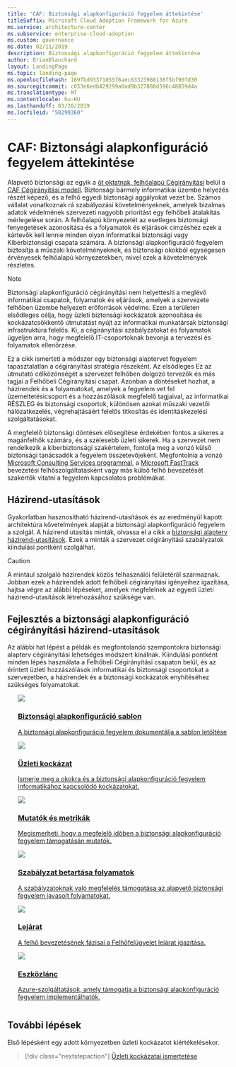 ```yaml
---
title: 'CAF: Biztonsági alapkonfiguráció fegyelem áttekintése'
titleSuffix: Microsoft Cloud Adoption Framework for Azure
ms.service: architecture-center
ms.subservice: enterprise-cloud-adoption
ms.custom: governance
ms.date: 02/11/2019
description: Biztonsági alapkonfiguráció fegyelem áttekintése
author: BrianBlanchard
layout: LandingPage
ms.topic: landing-page
ms.openlocfilehash: 189fbd93371055f6aec63323988138f5bf90fd30
ms.sourcegitcommit: c053e6edb429299a0ad9b327888d596c48859d4a
ms.translationtype: MT
ms.contentlocale: hu-HU
ms.lasthandoff: 03/20/2019
ms.locfileid: "58299360"
---
```

# <a name="caf-security-baseline-discipline-overview"></a>CAF: Biztonsági alapkonfiguráció fegyelem áttekintése

Alapvető biztonsági az egyik a [öt oktatnak, felhőalapú Cégirányítási](../governance-disciplines.md) belül a [CAF Cégirányítási modell](../overview.md). Biztonsági bármely informatikai üzembe helyezés részét képező, és a felhő egyedi biztonsági aggályokat vezet be. Számos vállalat vonatkoznak rá szabályozási követelményeknek, amelyek bizalmas adatok védelmének szervezeti nagyobb prioritást egy felhőbeli átalakítás mérlegelése során. A felhőalapú környezetét az esetleges biztonsági fenyegetések azonosítása és a folyamatok és eljárások címzéshez ezek a kártevők kell lennie minden olyan informatikai biztonsági vagy Kiberbiztonsági csapata számára. A biztonsági alapkonfiguráció fegyelem biztosítja a műszaki követelményeknek, és biztonsági okokból egységesen érvényesek felhőalapú környezetekben, mivel ezek a követelmények részletes.

> [!NOTE]
> Biztonsági alapkonfiguráció cégirányítási nem helyettesíti a meglévő informatikai csapatok, folyamatok és eljárások, amelyek a szervezete felhőben üzembe helyezett erőforrások védelme. Ezen a területen elsődleges célja, hogy üzleti biztonsági kockázatok azonosítása és kockázatcsökkentő útmutatást nyújt az informatikai munkatársak biztonsági infrastruktúra felelős. Ki, a cégirányítási szabályzatokat és folyamatok ügyeljen arra, hogy megfelelő IT-csoportoknak bevonja a tervezési és folyamatok ellenőrzése.

Ez a cikk ismerteti a módszer egy biztonsági alaptervet fegyelem tapasztalatlan a cégirányítási stratégia részeként. Az elsődleges Ez az útmutató célközönségét a szervezet felhőben dolgozó tervezők és más tagjai a Felhőbeli Cégirányítási csapat. Azonban a döntéseket hozhat, a házirendek és a folyamatokat, amelyek a fegyelem vet fel üzemeltetésicsoport és a hozzászólások megfelelő tagjaival, az informatikai RÉSZLEG és biztonsági csoportok, különösen azokat műszaki vezetői hálózatkezelés, végrehajtásáért felelős titkosítás és identitáskezelési szolgáltatásokat.

A megfelelő biztonsági döntések elősegítése érdekében fontos a sikeres a magánfelhők számára, és a szélesebb üzleti sikerek. Ha a szervezet nem rendelkezik a kiberbiztonsági szakértelem, fontolja meg a vonzó külső biztonsági tanácsadók a fegyelem összetevőjeként. Megfontolnia a vonzó [Microsoft Consulting Services programmal](https://www.microsoft.com/enterprise/services), a [Microsoft FastTrack](https://azure.microsoft.com/programs/azure-fasttrack/) bevezetési felhőszolgáltatásként vagy más külső felhő bevezetését szakértők vitatni a fegyelem kapcsolatos problémákat.

## <a name="policy-statements"></a>Házirend-utasítások

Gyakorlatban hasznosítható házirend-utasítások és az eredményül kapott architektúra követelmények alapját a biztonsági alapkonfiguráció fegyelem a szolgál. A házirend utasítás minták, olvassa el a cikk a [biztonsági alapterv házirend-utasítások](./policy-statements.md). Ezek a minták a szervezet cégirányítási szabályzatok kiindulási pontként szolgálhat.

> [!CAUTION]
> A mintául szolgáló házirendek közös felhasználói felületéről származnak. Jobban ezek a házirendek adott felhőbeli cégirányítási igényeihez igazítása, hajtsa végre az alábbi lépéseket, amelyek megfelelnek az egyedi üzleti házirend-utasítások létrehozásához szüksége van.

## <a name="developing-security-baseline-governance-policy-statements"></a>Fejlesztés a biztonsági alapkonfiguráció cégirányítási házirend-utasítások

Az alábbi hat lépést a példák és megfontolandó szempontokra biztonsági alapterv cégirányítási lehetséges módszert kínálnak. Kiindulási pontként minden lépés használata a Felhőbeli Cégirányítási csapaton belül, és az érintett üzleti hozzászólások informatikai és biztonsági csoportokat a szervezetben, a házirendek és a biztonsági kockázatok enyhítéséhez szükséges folyamatokat.

<!-- markdownlint-disable MD033 -->

<ul class="panelContent cardsE">
<li style="display: flex; flex-direction: column;">
    <a href="./template.md">
        <div class="cardSize">
            <div class="cardPadding" >
                <div class="card" >
                    <div class="cardImageOuter">
                        <div class="cardImage">
                            <img src="../../_images/governance/process-template.png" class="x-hidden-focus"/>
                        </div>
                    </div>
                    <div class="cardText" style="padding-left:0px;">
                        <h3>Biztonsági alapkonfiguráció sablon</h3>
                        <p class="x-hidden-focus">A biztonsági alapkonfiguráció fegyelem dokumentálja a sablon letöltése</p>
                    </div>
                </div>
            </div>
        </div>
    </a>
</li><li style="display: flex; flex-direction: column;">
    <a href="./business-risks.md">
        <div class="cardSize">
            <div class="cardPadding" >
                <div class="card" >
                    <div class="cardImageOuter">
                        <div class="cardImage">
                            <img src="../../_images/governance/process-risks.png" class="x-hidden-focus"/>
                        </div>
                    </div>
                    <div class="cardText" style="padding-left:0px;">
                        <h3>Üzleti kockázat</h3>
                        <p class="x-hidden-focus">Ismerje meg a okokra és a biztonsági alapkonfiguráció fegyelem informatikához kapcsolódó kockázatokat.</p>
                    </div>
                </div>
            </div>
        </div>
    </a>
</li>
<li style="display: flex; flex-direction: column;">
    <a href="./metrics-tolerance.md">
        <div class="cardSize">
            <div class="cardPadding" >
                <div class="card" >
                    <div class="cardImageOuter">
                        <div class="cardImage">
                            <img src="../../_images/governance/process-metrics.png" class="x-hidden-focus"/>
                        </div>
                    </div>
                    <div class="cardText" style="padding-left:0px;">
                        <h3>Mutatók és metrikák</h3>
                        <p class="x-hidden-focus">Megismerheti, hogy a megfelelő időben a biztonsági alapkonfiguráció fegyelem támogatásán mutatók.</p>
                    </div>
                </div>
            </div>
        </div>
    </a>
</li>
<li style="display: flex; flex-direction: column;">
    <a href="./compliance-processes.md">
        <div class="cardSize">
            <div class="cardPadding" >
                <div class="card" >
                    <div class="cardImageOuter">
                        <div class="cardImage">
                            <img src="../../_images/governance/process-enforce.png" class="x-hidden-focus"/>
                        </div>
                    </div>
                    <div class="cardText" style="padding-left:0px;">
                        <h3>Szabályzat betartása folyamatok</h3>
                        <p class="x-hidden-focus">A szabályzatoknak való megfelelés támogatása az alapvető biztonsági fegyelem javasolt folyamatokat.</p>
                    </div>
                </div>
            </div>
        </div>
    </a>
</li>
<li style="display: flex; flex-direction: column;">
    <a href="./discipline-improvement.md">
        <div class="cardSize">
            <div class="cardPadding" >
                <div class="card" >
                    <div class="cardImageOuter">
                        <div class="cardImage">
                            <img src="../../_images/governance/process-maturity.png" class="x-hidden-focus"/>
                        </div>
                    </div>
                    <div class="cardText" style="padding-left:0px;">
                        <h3>Lejárat</h3>
                        <p class="x-hidden-focus">A felhő bevezetésének fázisai a Felhőfelügyelet lejárat igazítása.</p>
                    </div>
                </div>
            </div>
        </div>
    </a>
</li>
<li style="display: flex; flex-direction: column;">
    <a href="./toolchain.md">
        <div class="cardSize">
            <div class="cardPadding" >
                <div class="card" >
                    <div class="cardImageOuter">
                        <div class="cardImage">
                            <img src="../../_images/governance/process-toolchain.png" class="x-hidden-focus"/>
                        </div>
                    </div>
                    <div class="cardText" style="padding-left:0px;">
                        <h3>Eszközlánc</h3>
                        <p class="x-hidden-focus">Azure-szolgáltatások, amely támogatja a biztonsági alapkonfiguráció fegyelem implementálhatók.</p>
                    </div>
                </div>
            </div>
        </div>
    </a>
</li>
</ul>

<!-- markdownlint-enable MD033 -->

## <a name="next-steps"></a>További lépések

Első lépésként egy adott környezetben üzleti kockázatot kiértékelésekor.

> [!div class="nextstepaction"]
> [Üzleti kockázatai ismertetése](./business-risks.md)
